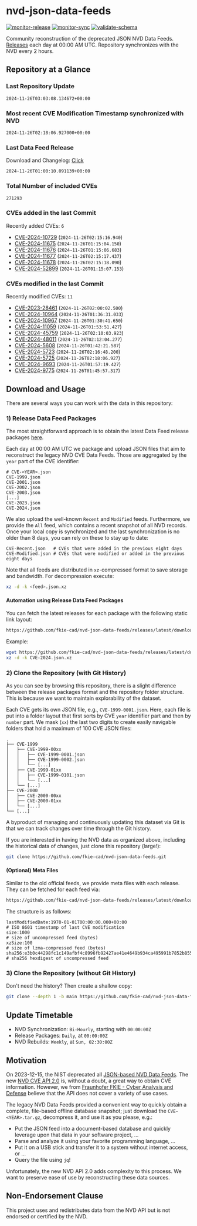 # nvd-json-data-feeds

[![monitor-release](https://github.com/fkie-cad/nvd-json-data-feeds/actions/workflows/monitor_release.yml/badge.svg)](https://github.com/fkie-cad/nvd-json-data-feeds/actions/workflows/monitor_release.yml)
[![monitor-sync](https://github.com/fkie-cad/nvd-json-data-feeds/actions/workflows/monitor_sync.yml/badge.svg)](https://github.com/fkie-cad/nvd-json-data-feeds/actions/workflows/monitor_sync.yml)
[![validate-schema](https://github.com/fkie-cad/nvd-json-data-feeds/actions/workflows/validate_schema.yml/badge.svg)](https://github.com/fkie-cad/nvd-json-data-feeds/actions/workflows/validate_schema.yml)

Community reconstruction of the deprecated JSON NVD Data Feeds.
[Releases](https://github.com/fkie-cad/nvd-json-data-feeds/releases/latest) each day at 00:00 AM UTC.
Repository synchronizes with the NVD every 2 hours.

## Repository at a Glance

### Last Repository Update

```plain
2024-11-26T03:03:08.134672+00:00
```

### Most recent CVE Modification Timestamp synchronized with NVD

```plain
2024-11-26T02:18:06.927000+00:00
```

### Last Data Feed Release

Download and Changelog: [Click](https://github.com/fkie-cad/nvd-json-data-feeds/releases/latest)

```plain
2024-11-26T01:00:10.091139+00:00
```

### Total Number of included CVEs

```plain
271293
```

### CVEs added in the last Commit

Recently added CVEs: `6`

- [CVE-2024-10729](CVE-2024/CVE-2024-107xx/CVE-2024-10729.json) (`2024-11-26T02:15:16.940`)
- [CVE-2024-11675](CVE-2024/CVE-2024-116xx/CVE-2024-11675.json) (`2024-11-26T01:15:04.150`)
- [CVE-2024-11676](CVE-2024/CVE-2024-116xx/CVE-2024-11676.json) (`2024-11-26T01:15:06.683`)
- [CVE-2024-11677](CVE-2024/CVE-2024-116xx/CVE-2024-11677.json) (`2024-11-26T02:15:17.437`)
- [CVE-2024-11678](CVE-2024/CVE-2024-116xx/CVE-2024-11678.json) (`2024-11-26T02:15:18.090`)
- [CVE-2024-52899](CVE-2024/CVE-2024-528xx/CVE-2024-52899.json) (`2024-11-26T01:15:07.153`)


### CVEs modified in the last Commit

Recently modified CVEs: `11`

- [CVE-2023-28461](CVE-2023/CVE-2023-284xx/CVE-2023-28461.json) (`2024-11-26T02:00:02.500`)
- [CVE-2024-10964](CVE-2024/CVE-2024-109xx/CVE-2024-10964.json) (`2024-11-26T01:36:31.033`)
- [CVE-2024-10967](CVE-2024/CVE-2024-109xx/CVE-2024-10967.json) (`2024-11-26T01:30:41.650`)
- [CVE-2024-11059](CVE-2024/CVE-2024-110xx/CVE-2024-11059.json) (`2024-11-26T01:53:51.427`)
- [CVE-2024-45759](CVE-2024/CVE-2024-457xx/CVE-2024-45759.json) (`2024-11-26T02:10:03.923`)
- [CVE-2024-48011](CVE-2024/CVE-2024-480xx/CVE-2024-48011.json) (`2024-11-26T02:12:04.277`)
- [CVE-2024-5608](CVE-2024/CVE-2024-56xx/CVE-2024-5608.json) (`2024-11-26T01:42:21.587`)
- [CVE-2024-5723](CVE-2024/CVE-2024-57xx/CVE-2024-5723.json) (`2024-11-26T02:16:48.200`)
- [CVE-2024-5725](CVE-2024/CVE-2024-57xx/CVE-2024-5725.json) (`2024-11-26T02:18:06.927`)
- [CVE-2024-9693](CVE-2024/CVE-2024-96xx/CVE-2024-9693.json) (`2024-11-26T01:57:19.427`)
- [CVE-2024-9775](CVE-2024/CVE-2024-97xx/CVE-2024-9775.json) (`2024-11-26T01:45:57.317`)


## Download and Usage

There are several ways you can work with the data in this repository:

### 1) Release Data Feed Packages

The most straightforward approach is to obtain the latest Data Feed release packages [here](https://github.com/fkie-cad/nvd-json-data-feeds/releases/latest).

Each day at 00:00 AM UTC we package and upload JSON files that aim to reconstruct the legacy NVD CVE Data Feeds.
Those are aggregated by the `year` part of the CVE identifier:

```
# CVE-<YEAR>.json
CVE-1999.json
CVE-2001.json
CVE-2002.json
CVE-2003.json
[...]
CVE-2023.json
CVE-2024.json
```

We also upload the well-known `Recent` and `Modified` feeds.
Furthermore, we provide the `All` feed, which contains a recent snapshot of all NVD records.
Once your local copy is synchronized and the last synchronization is no older than 8 days, you can rely on these to stay up to date:

```plain
CVE-Recent.json   # CVEs that were added in the previous eight days
CVE-Modified.json # CVEs that were modified or added in the previous eight days
```

Note that all feeds are distributed in `xz`-compressed format to save storage and bandwidth.
For decompression execute:

```sh
xz -d -k <feed>.json.xz
```

#### Automation using Release Data Feed Packages

You can fetch the latest releases for each package with the following static link layout:

```sh
https://github.com/fkie-cad/nvd-json-data-feeds/releases/latest/download/CVE-<YEAR>.json.xz
```

Example:

```sh
wget https://github.com/fkie-cad/nvd-json-data-feeds/releases/latest/download/CVE-2024.json.xz
xz -d -k CVE-2024.json.xz
```

### 2) Clone the Repository (with Git History)

As you can see by browsing this repository, there is a slight difference between the release packages format and the repository folder structure.
This is because we want to maintain explorability of the dataset.

Each CVE gets its own JSON file, e.g., `CVE-1999-0001.json`.
Here, each file is put into a folder layout that first sorts by CVE `year` identifier part and then by `number` part.
We mask (`xx`) the last two digits to create easily navigable folders that hold a maximum of 100 CVE JSON files:

```plain
.
├── CVE-1999
│   ├── CVE-1999-00xx
│   │   ├── CVE-1999-0001.json
│   │   ├── CVE-1999-0002.json
│   │   └── [...]
│   ├── CVE-1999-01xx
│   │   ├── CVE-1999-0101.json
│   │   └── [...]
│   └── [...]
├── CVE-2000
│   ├── CVE-2000-00xx
│   ├── CVE-2000-01xx
│   └── [...]
└── [...]
```

A byproduct of managing and continuously updating this dataset via Git is that we can track changes over time through the Git history.

If you are interested in having the NVD data as organized above, including the historical data of changes, just clone this repository (large!):

```sh
git clone https://github.com/fkie-cad/nvd-json-data-feeds.git
```

#### (Optional) Meta Files

Similar to the old official feeds, we provide meta files with each release. They can be fetched for each feed via:

```sh
https://github.com/fkie-cad/nvd-json-data-feeds/releases/latest/download/CVE-<YEAR>.meta
```

The structure is as follows:

```plain
lastModifiedDate:1970-01-01T00:00:00.000+00:00                          # ISO 8601 timestamp of last CVE modification
size:1000                                                               # size of uncompressed feed (bytes)
xzSize:100                                                              # size of lzma-compressed feed (bytes)
sha256:e3b0c44298fc1c149afbf4c8996fb92427ae41e4649b934ca495991b7852b855 # sha256 hexdigest of uncompressed feed
```

### 3) Clone the Repository (without Git History)

Don't need the history? Then create a shallow copy:

```sh
git clone --depth 1 -b main https://github.com/fkie-cad/nvd-json-data-feeds.git
```


## Update Timetable

* NVD Synchronization: `Bi-Hourly`, starting with `00:00:00Z`
* Release Packages: `Daily`, at `00:00:00Z`
* NVD Rebuilds: `Weekly`, at `Sun, 02:30:00Z`


## Motivation

On 2023-12-15, the NIST deprecated all [JSON-based NVD Data Feeds](https://nvd.nist.gov/vuln/data-feeds#divRetirementBanner-1).
The new [NVD CVE API 2.0](https://nvd.nist.gov/developers/vulnerabilities) is, without a doubt, a great way to obtain CVE information.
However, we from [Fraunhofer FKIE - Cyber Analysis and Defense](https://www.fkie.fraunhofer.de/en/departments/cad.html) believe that the API does not cover a variety of use cases.

The legacy NVD Data Feeds provided a convenient way to quickly obtain a complete, file-based offline database snapshot; just download the `CVE-<YEAR>.tar.gz`, decompress it, and use it as you please, e.g.:

- Put the JSON feed into a document-based database and quickly leverage upon that data in your software project, ...
- Parse and analyze it using your favorite programming language, ...
- Put it on a USB stick and transfer it to a system without internet access, or ...
- Query the file using `jq`!

Unfortunately, the new NVD API 2.0 adds complexity to this process.
We want to preserve ease of use by reconstructing these data sources.

## Non-Endorsement Clause

This project uses and redistributes data from the NVD API but is not endorsed or certified by the NVD.